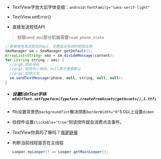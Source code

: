 - TextView字放大后字体变细：`android:fontFamily="sans-serif-light"`
- TextView.setError()


- 直接发送短信API

> 权限`send_mss`部分机器需要`read_phone_state`

```java
//直接使用发送短信的api，无需启动系统的短信应用
SmsManager sm = SmsManager.getDefault();
ArrayList<String> sms = sm.divideMessage(content);
for (String string : sms) {
  //arg0:目标号码
  //arg1:短信中心号码，null表示使用默认
  //arg2:短信正文
  sm.sendTextMessage(phone, null, string, null, null);
}
```

- ##### 设置EditText字体`mEditText.setTypeface(Typeface.createFromAssets(getAssets(),1.ttf)`


- ftb设置背景色`backgroundTint`解决阴影`borderWidth="0"`5.0以上设置`dimen`


- 给控件设置`clickable="true"`则该控件就会消费点击事件。
- TextView你真的了解吗？[我是链接](http://blog.csdn.net/sdkfjksf/article/details/51317204)


- 判断当前线程是否在主线程

  ```java
  Looper.myLooper() == Looper.getMainLooper();
  ```

